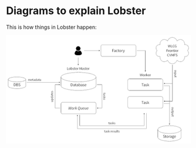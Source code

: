 # Diagrams to explain Lobster

This is how things in Lobster happen:

![Lobster flowchart](overview.png)
